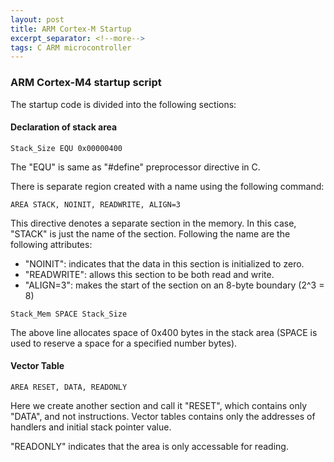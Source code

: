 ```yaml
---
layout: post
title: ARM Cortex-M Startup
excerpt_separator: <!--more-->
tags: C ARM microcontroller
---
```


<!--more-->

### ARM Cortex-M4 startup script

The startup code is divided into the following sections:

#### Declaration of stack area
`Stack_Size EQU 0x00000400`

The "EQU" is same as "#define" preprocessor directive in C.


There is separate region created with a name using the following command:

`AREA STACK, NOINIT, READWRITE, ALIGN=3`

This directive denotes a separate section in the memory. In this case, "STACK" is just the name of the section. Following the name are the following attributes:

* "NOINIT": indicates that the data in this section is initialized to zero.
* "READWRITE": allows this section to be both read and write.
* "ALIGN=3": makes the start of the section on an 8-byte boundary (2^3 = 8)

`Stack_Mem SPACE Stack_Size`

The above line allocates space of 0x400 bytes in the stack area (SPACE is used to reserve a space for a specified number bytes).


#### Vector Table

`AREA RESET, DATA, READONLY`

Here we create another section and call it "RESET", which contains only "DATA", and not instructions. Vector tables contains only the addresses of handlers and initial stack pointer value.

"READONLY" indicates that the area is only accessable for reading.